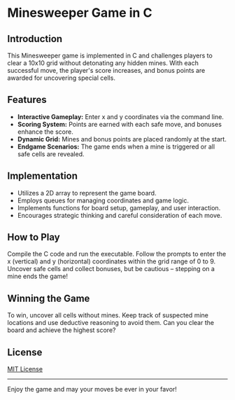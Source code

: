 # Minesweeper Game in C

## Introduction
This Minesweeper game is implemented in C and challenges players to clear a 10x10 grid without detonating any hidden mines. With each successful move, the player's score increases, and bonus points are awarded for uncovering special cells.

## Features
- **Interactive Gameplay:** Enter x and y coordinates via the command line.
- **Scoring System:** Points are earned with each safe move, and bonuses enhance the score.
- **Dynamic Grid:** Mines and bonus points are placed randomly at the start.
- **Endgame Scenarios:** The game ends when a mine is triggered or all safe cells are revealed.

## Implementation
- Utilizes a 2D array to represent the game board.
- Employs queues for managing coordinates and game logic.
- Implements functions for board setup, gameplay, and user interaction.
- Encourages strategic thinking and careful consideration of each move.

## How to Play
Compile the C code and run the executable. Follow the prompts to enter the x (vertical) and y (horizontal) coordinates within the grid range of 0 to 9. Uncover safe cells and collect bonuses, but be cautious – stepping on a mine ends the game!

## Winning the Game
To win, uncover all cells without mines. Keep track of suspected mine locations and use deductive reasoning to avoid them. Can you clear the board and achieve the highest score?

## License
[MIT License](LICENSE.md)

---

Enjoy the game and may your moves be ever in your favor!
